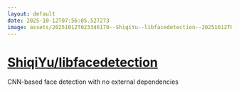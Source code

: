```yaml
---
layout: default
date: 2025-10-12T07:56:05.527273
image: assets/20251012T023346170--ShiqiYu--libfacedetection--20251012T023729653--cropped.png
---
```


# [ShiqiYu/libfacedetection](https://github.com/ShiqiYu/libfacedetection)

CNN-based face detection with no external dependencies
